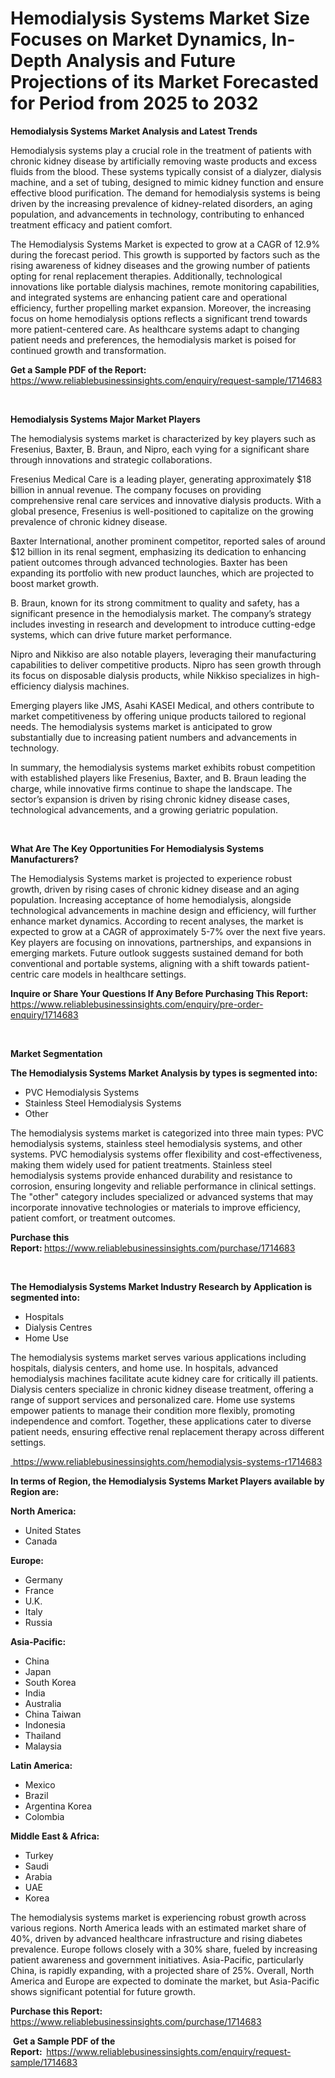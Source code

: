 <p><h1>Hemodialysis Systems Market Size Focuses on Market Dynamics, In-Depth Analysis and Future Projections of its Market Forecasted for Period from 2025 to 2032</h1></p><p><strong>Hemodialysis Systems Market Analysis and Latest Trends</strong></p>
<p><p>Hemodialysis systems play a crucial role in the treatment of patients with chronic kidney disease by artificially removing waste products and excess fluids from the blood. These systems typically consist of a dialyzer, dialysis machine, and a set of tubing, designed to mimic kidney function and ensure effective blood purification. The demand for hemodialysis systems is being driven by the increasing prevalence of kidney-related disorders, an aging population, and advancements in technology, contributing to enhanced treatment efficacy and patient comfort.</p><p>The Hemodialysis Systems Market is expected to grow at a CAGR of 12.9% during the forecast period. This growth is supported by factors such as the rising awareness of kidney diseases and the growing number of patients opting for renal replacement therapies. Additionally, technological innovations like portable dialysis machines, remote monitoring capabilities, and integrated systems are enhancing patient care and operational efficiency, further propelling market expansion. Moreover, the increasing focus on home hemodialysis options reflects a significant trend towards more patient-centered care. As healthcare systems adapt to changing patient needs and preferences, the hemodialysis market is poised for continued growth and transformation.</p></p>
<p><strong>Get a Sample PDF of the Report:&nbsp;</strong> <a href="https://www.reliablebusinessinsights.com/enquiry/request-sample/1714683?utm_campaign=3439&utm_medium=2&utm_source=Github&utm_content=ia&utm_term=13042025&utm_id=hemodialysis-systems">https://www.reliablebusinessinsights.com/enquiry/request-sample/1714683</a></p>
<p>&nbsp;</p>
<p><strong>Hemodialysis Systems Major Market Players</strong></p>
<p><p>The hemodialysis systems market is characterized by key players such as Fresenius, Baxter, B. Braun, and Nipro, each vying for a significant share through innovations and strategic collaborations. </p><p>Fresenius Medical Care is a leading player, generating approximately $18 billion in annual revenue. The company focuses on providing comprehensive renal care services and innovative dialysis products. With a global presence, Fresenius is well-positioned to capitalize on the growing prevalence of chronic kidney disease.</p><p>Baxter International, another prominent competitor, reported sales of around $12 billion in its renal segment, emphasizing its dedication to enhancing patient outcomes through advanced technologies. Baxter has been expanding its portfolio with new product launches, which are projected to boost market growth.</p><p>B. Braun, known for its strong commitment to quality and safety, has a significant presence in the hemodialysis market. The company’s strategy includes investing in research and development to introduce cutting-edge systems, which can drive future market performance.</p><p>Nipro and Nikkiso are also notable players, leveraging their manufacturing capabilities to deliver competitive products. Nipro has seen growth through its focus on disposable dialysis products, while Nikkiso specializes in high-efficiency dialysis machines.</p><p>Emerging players like JMS, Asahi KASEI Medical, and others contribute to market competitiveness by offering unique products tailored to regional needs. The hemodialysis systems market is anticipated to grow substantially due to increasing patient numbers and advancements in technology.</p><p>In summary, the hemodialysis systems market exhibits robust competition with established players like Fresenius, Baxter, and B. Braun leading the charge, while innovative firms continue to shape the landscape. The sector’s expansion is driven by rising chronic kidney disease cases, technological advancements, and a growing geriatric population.</p></p>
<p>&nbsp;</p>
<p><strong>What Are The Key Opportunities For Hemodialysis Systems Manufacturers?</strong></p>
<p><p>The Hemodialysis Systems market is projected to experience robust growth, driven by rising cases of chronic kidney disease and an aging population. Increasing acceptance of home hemodialysis, alongside technological advancements in machine design and efficiency, will further enhance market dynamics. According to recent analyses, the market is expected to grow at a CAGR of approximately 5-7% over the next five years. Key players are focusing on innovations, partnerships, and expansions in emerging markets. Future outlook suggests sustained demand for both conventional and portable systems, aligning with a shift towards patient-centric care models in healthcare settings.</p></p>
<p><strong>Inquire or Share Your Questions If Any Before Purchasing This Report:</strong> <a href="https://www.reliablebusinessinsights.com/enquiry/pre-order-enquiry/1714683?utm_campaign=3439&utm_medium=2&utm_source=Github&utm_content=ia&utm_term=13042025&utm_id=hemodialysis-systems">https://www.reliablebusinessinsights.com/enquiry/pre-order-enquiry/1714683</a></p>
<p>&nbsp;</p>
<p><strong>Market Segmentation</strong></p>
<p><strong>The Hemodialysis Systems Market Analysis by types is segmented into:</strong></p>
<p><ul><li>PVC Hemodialysis Systems</li><li>Stainless Steel Hemodialysis Systems</li><li>Other</li></ul></p>
<p><p>The hemodialysis systems market is categorized into three main types: PVC hemodialysis systems, stainless steel hemodialysis systems, and other systems. PVC hemodialysis systems offer flexibility and cost-effectiveness, making them widely used for patient treatments. Stainless steel hemodialysis systems provide enhanced durability and resistance to corrosion, ensuring longevity and reliable performance in clinical settings. The "other" category includes specialized or advanced systems that may incorporate innovative technologies or materials to improve efficiency, patient comfort, or treatment outcomes.</p></p>
<p><strong>Purchase this Report:&nbsp;</strong><a href="https://www.reliablebusinessinsights.com/purchase/1714683?utm_campaign=3439&utm_medium=2&utm_source=Github&utm_content=ia&utm_term=13042025&utm_id=hemodialysis-systems">https://www.reliablebusinessinsights.com/purchase/1714683</a></p>
<p>&nbsp;</p>
<p><strong>The Hemodialysis Systems Market Industry Research by Application is segmented into:</strong></p>
<p><ul><li>Hospitals</li><li>Dialysis Centres</li><li>Home Use</li></ul></p>
<p><p>The hemodialysis systems market serves various applications including hospitals, dialysis centers, and home use. In hospitals, advanced hemodialysis machines facilitate acute kidney care for critically ill patients. Dialysis centers specialize in chronic kidney disease treatment, offering a range of support services and personalized care. Home use systems empower patients to manage their condition more flexibly, promoting independence and comfort. Together, these applications cater to diverse patient needs, ensuring effective renal replacement therapy across different settings.</p></p>
<p><a href="https://www.reliablebusinessinsights.com/hemodialysis-systems-r1714683?utm_campaign=3439&utm_medium=2&utm_source=Github&utm_content=ia&utm_term=13042025&utm_id=hemodialysis-systems">&nbsp;https://www.reliablebusinessinsights.com/hemodialysis-systems-r1714683</a></p>
<p><strong>In terms of Region, the Hemodialysis Systems Market Players available by Region are:</strong></p>
<p>
    <p> <strong> North America: </strong>
        <ul>
            <li>United States</li>
            <li>Canada</li>
        </ul>
        </p> 
    <p> <strong> Europe: </strong>
        <ul>
            <li>Germany</li>
            <li>France</li>
            <li>U.K.</li>
            <li>Italy</li>
            <li>Russia</li>
        </ul>
        </p> 
    <p> <strong> Asia-Pacific: </strong>
        <ul>
            <li>China</li>
            <li>Japan</li>
            <li>South Korea</li>
            <li>India</li>
            <li>Australia</li>
            <li>China Taiwan</li>
            <li>Indonesia</li>
            <li>Thailand</li>
            <li>Malaysia</li>
        </ul>
        </p> 
    <p> <strong> Latin America: </strong>
        <ul>
            <li>Mexico</li>
            <li>Brazil</li>
            <li>Argentina Korea</li>
            <li>Colombia</li>
        </ul>
        </p> 
    <p> <strong> Middle East & Africa: </strong>
        <ul>
            <li>Turkey</li>
            <li>Saudi</li>
            <li>Arabia</li>
            <li>UAE</li>
            <li>Korea</li>
        </ul>
    </p>
    </p>
<p><p>The hemodialysis systems market is experiencing robust growth across various regions. North America leads with an estimated market share of 40%, driven by advanced healthcare infrastructure and rising diabetes prevalence. Europe follows closely with a 30% share, fueled by increasing patient awareness and government initiatives. Asia-Pacific, particularly China, is rapidly expanding, with a projected share of 25%. Overall, North America and Europe are expected to dominate the market, but Asia-Pacific shows significant potential for future growth.</p></p>
<p><strong>Purchase this Report: </strong><a href="https://www.reliablebusinessinsights.com/purchase/1714683?utm_campaign=3439&utm_medium=2&utm_source=Github&utm_content=ia&utm_term=13042025&utm_id=hemodialysis-systems">https://www.reliablebusinessinsights.com/purchase/1714683</a></p>
<p>&nbsp;<strong>Get a Sample PDF of the Report:&nbsp;&nbsp;</strong><a href="https://www.reliablebusinessinsights.com/enquiry/request-sample/1714683?utm_campaign=3439&utm_medium=2&utm_source=Github&utm_content=ia&utm_term=13042025&utm_id=hemodialysis-systems">https://www.reliablebusinessinsights.com/enquiry/request-sample/1714683</a></p>
<p><strong></strong></p>
<p><p></p><p></p><p></p></p>